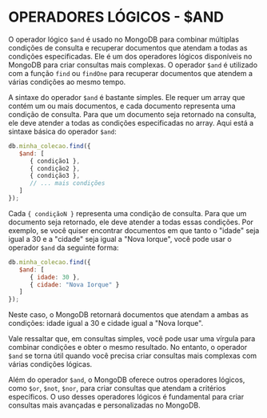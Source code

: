 # OPERADORES LÓGICOS - $AND
O operador lógico `$and` é usado no MongoDB para combinar múltiplas condições de consulta e recuperar documentos que atendam a todas as condições especificadas. Ele é um dos operadores lógicos disponíveis no MongoDB para criar consultas mais complexas. O operador `$and` é utilizado com a função `find` ou `findOne` para recuperar documentos que atendem a várias condições ao mesmo tempo.

A sintaxe do operador `$and` é bastante simples. Ele requer um array que contém um ou mais documentos, e cada documento representa uma condição de consulta. Para que um documento seja retornado na consulta, ele deve atender a todas as condições especificadas no array. Aqui está a sintaxe básica do operador `$and`:

```javascript
db.minha_colecao.find({
   $and: [
      { condição1 },
      { condição2 },
      { condição3 },
      // ... mais condições
   ]
});
```

Cada `{ condiçãoN }` representa uma condição de consulta. Para que um documento seja retornado, ele deve atender a todas essas condições. Por exemplo, se você quiser encontrar documentos em que tanto o "idade" seja igual a 30 e a "cidade" seja igual a "Nova Iorque", você pode usar o operador `$and` da seguinte forma:

```javascript
db.minha_colecao.find({
   $and: [
      { idade: 30 },
      { cidade: "Nova Iorque" }
   ]
});
```

Neste caso, o MongoDB retornará documentos que atendam a ambas as condições: idade igual a 30 e cidade igual a "Nova Iorque".

Vale ressaltar que, em consultas simples, você pode usar uma vírgula para combinar condições e obter o mesmo resultado. No entanto, o operador `$and` se torna útil quando você precisa criar consultas mais complexas com várias condições lógicas.

Além do operador `$and`, o MongoDB oferece outros operadores lógicos, como `$or`, `$not`, `$nor`, para criar consultas que atendam a critérios específicos. O uso desses operadores lógicos é fundamental para criar consultas mais avançadas e personalizadas no MongoDB.